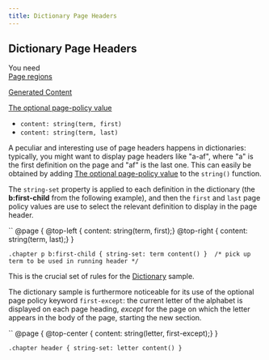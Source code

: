 ```yaml
---
title: Dictionary Page Headers
---
```


Dictionary Page Headers
-----------------------

You need  
[Page regions](paged.html#page-regions)

[Generated Content](gen-content.html#gen-content)

[The optional page-policy value](gen-content.html#gen-content-functions-pagepolicy)

-   `content: string(term, first)`
-   `content: string(term, last)`

A peculiar and interesting use of page headers happens in dictionaries: typically, you might want to display page headers like "a-af", where "a" is the first definition on the page and "af" is the last one. This can easily be obtained by adding [The optional page-policy value](gen-content.html#gen-content-functions-pagepolicy) to the `string()` function.

The `string-set` property is applied to each definition in the dictionary (the **b:first-child** from the following example), and then the `first` and `last` page policy values are use to select the relevant definition to display in the page header.

``
    @page {
      @top-left { content: string(term, first);}
      @top-right { content: string(term, last);}
    }

    .chapter p b:first-child { string-set: term content() }  /* pick up term to be used in running header */

This is the crucial set of rules for the [Dictionary](sample-docs.html#dictionary) sample.

The dictionary sample is furthermore noticeable for its use of the optional page policy keyword `first-except`: the current letter of the alphabet is displayed on each page heading, *except* for the page on which the letter appears in the body of the page, starting the new section.

``
    @page {
      @top-center { content: string(letter, first-except);}
    }

    .chapter header { string-set: letter content() }

